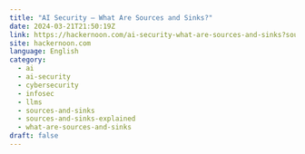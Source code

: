```yaml
---
title: "AI Security — What Are Sources and Sinks?"
date: 2024-03-21T21:50:19Z
link: https://hackernoon.com/ai-security-what-are-sources-and-sinks?source=rss&utm_medium=RSS&utm_source=news.12bit.vn
site: hackernoon.com
language: English
category:
  - ai
  - ai-security
  - cybersecurity
  - infosec
  - llms
  - sources-and-sinks
  - sources-and-sinks-explained
  - what-are-sources-and-sinks
draft: false
---
```

